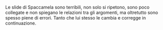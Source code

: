 Le slide di Spaccamela sono terribili, non solo si ripetono, sono poco collegate e non spiegano le relazioni tra gli argomenti, ma oltretutto sono spesso piene di errori.
Tanto che lui stesso le cambia e corregge in continuazione.
